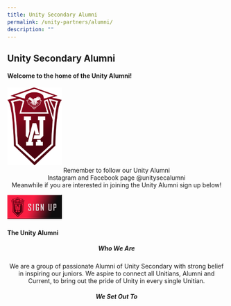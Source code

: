 ```yaml
---
title: Unity Secondary Alumni
permalink: /unity-partners/alumni/
description: ""
---
```

## Unity Secondary Alumni

#### Welcome to the home of the Unity Alumni!

<img src="/images/UnityLogo(G).png" style="width:25%">

<center>Remember to follow our Unity Alumni<br>Instagram and Facebook page @unitysecalumni</center>

<center>Meanwhile if you are interested in joining the Unity Alumni sign up below!</center>

<p><a href="https://docs.google.com/forms/d/e/1FAIpQLScAEfmqxa0UDANjQMEfDS2MXga-aqam7HJxmTdxBMx7W-qzNg/viewform">
<img style="width:25%" src="/images/SignupButton.png">
</a></p>

#### The Unity Alumni

##### <center>Who We Are</center>
<center>We are a group of passionate Alumni of Unity Secondary with strong belief in inspiring our juniors. We aspire to connect all Unitians, Alumni and Current, to bring out the pride of Unity in every single Unitian.</center>

##### <center>We Set Out To</center>

